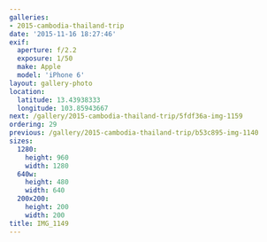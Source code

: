 ```yaml
---
galleries:
- 2015-cambodia-thailand-trip
date: '2015-11-16 18:27:46'
exif:
  aperture: f/2.2
  exposure: 1/50
  make: Apple
  model: 'iPhone 6'
layout: gallery-photo
location:
  latitude: 13.43938333
  longitude: 103.85943667
next: /gallery/2015-cambodia-thailand-trip/5fdf36a-img-1159
ordering: 29
previous: /gallery/2015-cambodia-thailand-trip/b53c895-img-1140
sizes:
  1280:
    height: 960
    width: 1280
  640w:
    height: 480
    width: 640
  200x200:
    height: 200
    width: 200
title: IMG_1149
---
```

